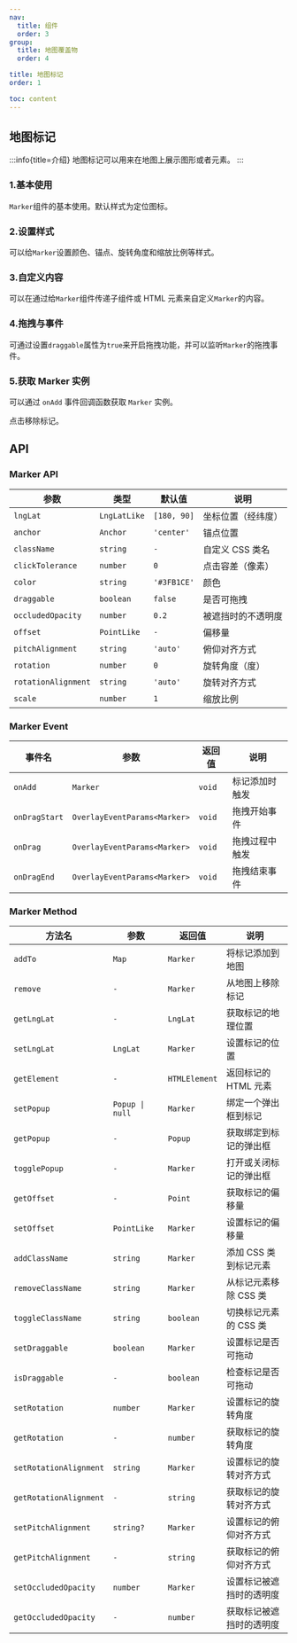 ```yaml
---
nav:
  title: 组件
  order: 3
group:
  title: 地图覆盖物
  order: 4

title: 地图标记
order: 1

toc: content
---
```


## 地图标记

:::info{title=介绍}
地图标记可以用来在地图上展示图形或者元素。
:::

### 1.基本使用

`Marker`组件的基本使用。默认样式为定位图标。

<code src="../examples/marker/demo1.tsx" compact="true"></code>

### 2.设置样式

可以给`Marker`设置颜色、锚点、旋转角度和缩放比例等样式。

<code src="../examples/marker/demo2.tsx" compact="true"></code>

### 3.自定义内容

可以在通过给`Marker`组件传递子组件或 HTML 元素来自定义`Marker`的内容。

<code src="../examples/marker/demo3.tsx" compact="true"></code>

### 4.拖拽与事件

可通过设置`draggable`属性为`true`来开启拖拽功能，并可以监听`Marker`的拖拽事件。

<code src="../examples/marker/demo4.tsx" compact="true"></code>

### 5.获取 Marker 实例

可以通过 `onAdd` 事件回调函数获取 `Marker` 实例。

点击移除标记。

<code src="../examples/marker/demo5.tsx" compact="true"></code>

## API

### Marker API

| 参数                | 类型         | 默认值      | 说明               |
| ------------------- | ------------ | ----------- | ------------------ |
| `lngLat`            | `LngLatLike` | `[180, 90]` | 坐标位置（经纬度） |
| `anchor`            | `Anchor`     | `'center'`  | 锚点位置           |
| `className`         | `string`     | `-`         | 自定义 CSS 类名    |
| `clickTolerance`    | `number`     | `0`         | 点击容差（像素）   |
| `color`             | `string`     | `'#3FB1CE'` | 颜色               |
| `draggable`         | `boolean`    | `false`     | 是否可拖拽         |
| `occludedOpacity`   | `number`     | `0.2`       | 被遮挡时的不透明度 |
| `offset`            | `PointLike`  | `-`         | 偏移量             |
| `pitchAlignment`    | `string`     | `'auto'`    | 俯仰对齐方式       |
| `rotation`          | `number`     | `0`         | 旋转角度（度）     |
| `rotationAlignment` | `string`     | `'auto'`    | 旋转对齐方式       |
| `scale`             | `number`     | `1`         | 缩放比例           |

### Marker Event

| 事件名        | 参数                         | 返回值 | 说明           |
| ------------- | ---------------------------- | ------ | -------------- |
| `onAdd`       | `Marker`                     | `void` | 标记添加时触发 |
| `onDragStart` | `OverlayEventParams<Marker>` | `void` | 拖拽开始事件   |
| `onDrag`      | `OverlayEventParams<Marker>` | `void` | 拖拽过程中触发 |
| `onDragEnd`   | `OverlayEventParams<Marker>` | `void` | 拖拽结束事件   |

### Marker Method

| 方法名                 | 参数            | 返回值        | 说明                     |
| ---------------------- | --------------- | ------------- | ------------------------ |
| `addTo`                | `Map`           | `Marker`      | 将标记添加到地图         |
| `remove`               | `-`             | `Marker`      | 从地图上移除标记         |
| `getLngLat`            | `-`             | `LngLat`      | 获取标记的地理位置       |
| `setLngLat`            | `LngLat`        | `Marker`      | 设置标记的位置           |
| `getElement`           | `-`             | `HTMLElement` | 返回标记的 HTML 元素     |
| `setPopup`             | `Popup \| null` | `Marker`      | 绑定一个弹出框到标记     |
| `getPopup`             | `-`             | `Popup`       | 获取绑定到标记的弹出框   |
| `togglePopup`          | `-`             | `Marker`      | 打开或关闭标记的弹出框   |
| `getOffset`            | `-`             | `Point`       | 获取标记的偏移量         |
| `setOffset`            | `PointLike`     | `Marker`      | 设置标记的偏移量         |
| `addClassName`         | `string`        | `Marker`      | 添加 CSS 类到标记元素    |
| `removeClassName`      | `string`        | `Marker`      | 从标记元素移除 CSS 类    |
| `toggleClassName`      | `string`        | `boolean`     | 切换标记元素的 CSS 类    |
| `setDraggable`         | `boolean`       | `Marker`      | 设置标记是否可拖动       |
| `isDraggable`          | `-`             | `boolean`     | 检查标记是否可拖动       |
| `setRotation`          | `number`        | `Marker`      | 设置标记的旋转角度       |
| `getRotation`          | `-`             | `number`      | 获取标记的旋转角度       |
| `setRotationAlignment` | `string`        | `Marker`      | 设置标记的旋转对齐方式   |
| `getRotationAlignment` | `-`             | `string`      | 获取标记的旋转对齐方式   |
| `setPitchAlignment`    | `string?`       | `Marker`      | 设置标记的俯仰对齐方式   |
| `getPitchAlignment`    | `-`             | `string`      | 获取标记的俯仰对齐方式   |
| `setOccludedOpacity`   | `number`        | `Marker`      | 设置标记被遮挡时的透明度 |
| `getOccludedOpacity`   | `-`             | `number`      | 获取标记被遮挡时的透明度 |
